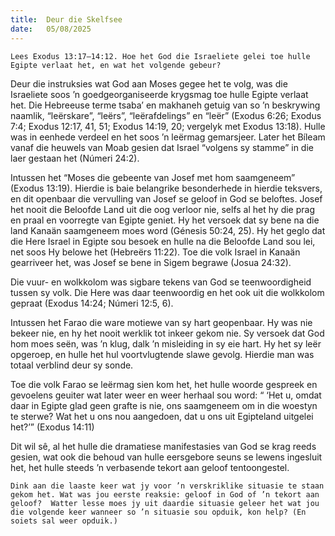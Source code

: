 ```yaml
---
title:  Deur die Skelfsee
date:   05/08/2025
---
```


`Lees Exodus 13:17–14:12. Hoe het God die Israeliete gelei toe hulle Egipte verlaat het, en wat het volgende gebeur?`

Deur die instruksies wat God aan Moses gegee het te volg, was die Israeliete soos ’n goedgeorganiseerde krygsmag toe hulle Egipte verlaat het. Die Hebreeuse terme tsaba’ en makhaneh getuig van so ’n beskrywing naamlik, “leërskare”, “leërs”, “leërafdelings” en “leër” (Exodus 6:26; Exodus 7:4; Exodus 12:17, 41, 51; Exodus 14:19, 20; vergelyk met Exodus 13:18). Hulle was in eenhede verdeel en het soos ’n leërmag gemarsjeer.  Later het Bíleam vanaf die heuwels van Moab gesien dat Israel “volgens sy stamme” in die laer gestaan het (Númeri 24:2).

Intussen het “Moses die gebeente van Josef met hom saamgeneem” (Exodus 13:19). Hierdie is baie belangrike besonderhede in hierdie teksvers, en dit openbaar die vervulling van Josef se geloof in God se beloftes.  Josef het nooit die Beloofde Land uit die oog verloor nie, selfs al het hy die prag en praal en voorregte van Egipte geniet. Hy het versoek dat sy bene na die land Kanaän saamgeneem moes word (Génesis 50:24, 25). Hy het geglo dat die Here Israel in Egipte sou besoek en hulle na die Beloofde Land sou lei, net soos Hy belowe het (Hebreërs 11:22). Toe die volk Israel in Kanaän gearriveer het, was Josef se bene in Sigem begrawe (Josua 24:32).

Die vuur- en wolkkolom was sigbare tekens van God se teenwoordigheid tussen sy volk. Die Here was daar teenwoordig en het ook uit die wolkkolom gepraat (Exodus 14:24; Númeri 12:5, 6).

Intussen het Farao die ware motiewe van sy hart geopenbaar. Hy was nie bekeer nie, en hy het nooit werklik tot inkeer gekom nie. Sy versoek dat God hom moes seën, was ’n klug, dalk ’n misleiding in sy eie hart. Hy het sy leër opgeroep, en hulle het hul voortvlugtende slawe gevolg.  Hierdie man was totaal verblind deur sy sonde.

Toe die volk Farao se leërmag sien kom het, het hulle woorde gespreek en gevoelens geuiter wat later weer en weer herhaal sou word: “ ‘Het u, omdat daar in Egipte glad geen grafte is nie, ons saamgeneem om in die woestyn te sterwe? Wat het u ons nou aangedoen, dat u ons uit Egipteland uitgelei het?’” (Exodus 14:11)

Dit wil sê, al het hulle die dramatiese manifestasies van God se krag reeds gesien, wat ook die behoud van hulle eersgebore seuns se lewens ingesluit het, het hulle steeds ’n verbasende tekort aan geloof tentoongestel.

`Dink aan die laaste keer wat jy voor ’n verskriklike situasie te staan gekom het. Wat was jou eerste reaksie: geloof in God of ’n tekort aan geloof?  Watter lesse moes jy uit daardie situasie geleer het wat jou die volgende keer wanneer so ’n situasie sou opduik, kon help? (En soiets sal weer opduik.)`